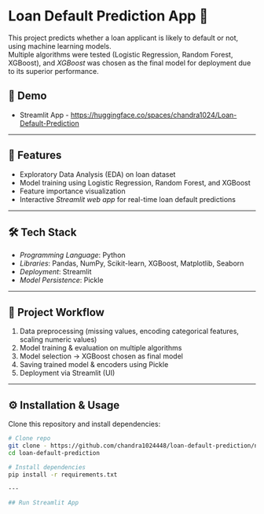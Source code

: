 # Loan Default Prediction App 🚀

This project predicts whether a loan applicant is likely to default or not, using machine learning models.  
Multiple algorithms were tested (Logistic Regression, Random Forest, XGBoost), and *XGBoost* was chosen as the final model for deployment due to its superior performance.  

## 🔗 Demo
- Streamlit App - https://huggingface.co/spaces/chandra1024/Loan-Default-Prediction

---

## 📌 Features
- Exploratory Data Analysis (EDA) on loan dataset  
- Model training using Logistic Regression, Random Forest, and XGBoost  
- Feature importance visualization  
- Interactive *Streamlit web app* for real-time loan default predictions  

---

## 🛠️ Tech Stack
- *Programming Language*: Python  
- *Libraries*: Pandas, NumPy, Scikit-learn, XGBoost, Matplotlib, Seaborn  
- *Deployment*: Streamlit 
- *Model Persistence*: Pickle  

---

## 📂 Project Workflow
1. Data preprocessing (missing values, encoding categorical features, scaling numeric values)  
2. Model training & evaluation on multiple algorithms  
3. Model selection → XGBoost chosen as final model  
4. Saving trained model & encoders using Pickle  
5. Deployment via Streamlit (UI) 

---

## ⚙️ Installation & Usage
Clone this repository and install dependencies:



```bash
# Clone repo
git clone - https://github.com/chandra1024448/loan-default-prediction/new/main
cd loan-default-prediction

# Install dependencies
pip install -r requirements.txt

---

## Run Streamlit App



